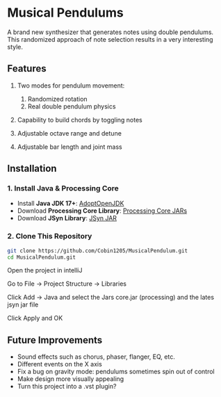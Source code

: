 # Musical Pendulums
A brand new synthesizer that generates notes using double pendulums. This randomized approach of note selection results in a very interesting style.

## Features
1. Two modes for pendulum movement:
    1. Randomized rotation
    2. Real double pendulum physics

2. Capability to build chords by toggling notes
3. Adjustable octave range and detune
4. Adjustable bar length and joint mass

## Installation  
### 1. Install Java & Processing Core  
- Install **Java JDK 17+**: [AdoptOpenJDK](https://adoptopenjdk.net/)  
- Download **Processing Core Library**: [Processing Core JARs](https://github.com/processing/processing4/releases)  
- Download **JSyn Library**: [JSyn JAR](https://github.com/philburk/jsyn)  

### 2. Clone This Repository  
```sh
git clone https://github.com/Cobin1205/MusicalPendulum.git
cd MusicalPendulum.git
```

Open the project in intelliJ

Go to File -> Project Structure -> Libraries

Click Add -> Java and select the Jars core.jar (processing) and the lates jsyn jar file

Click Apply and OK

## Future Improvements
- Sound effects such as chorus, phaser, flanger, EQ, etc.
- Different events on the X axis
- Fix a bug on gravity mode: pendulums sometimes spin out of control
- Make design more visually appealing
- Turn this project into a .vst plugin?
